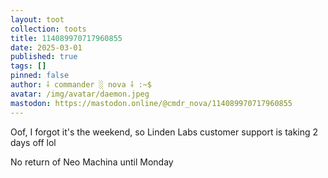```yaml
---
layout: toot
collection: toots
title: 114089970717960855
date: 2025-03-01
published: true
tags: []
pinned: false
author: ⸸ commander ░ nova ⸸ :~$
avatar: /img/avatar/daemon.jpeg
mastodon: https://mastodon.online/@cmdr_nova/114089970717960855
---
```


Oof, I forgot it's the weekend, so Linden Labs customer support is taking 2 days off lol

No return of Neo Machina until Monday
